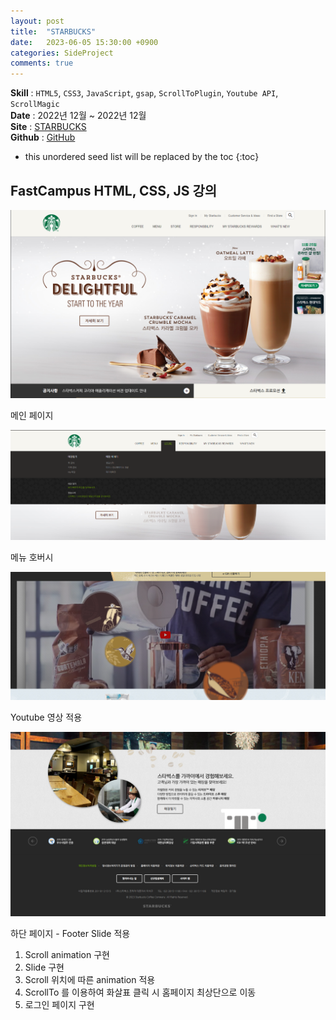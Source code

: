 ```yaml
---
layout: post
title:  "STARBUCKS"
date:   2023-06-05 15:30:00 +0900
categories: SideProject
comments: true
---
```


**Skill** : `HTML5`, `CSS3`, `JavaScript`, `gsap`, `ScrollToPlugin`, `Youtube API`, `ScrollMagic`  
**Date** : 2022년 12월 ~ 2022년 12월  
**Site** : [STARBUCKS](https://starbucks-demo-sy.netlify.app/)  
**Github** : [GitHub](https://github.com/KimSeoYeon23/starbucks-vanilla-app)  

* this unordered seed list will be replaced by the toc
{:toc}

## FastCampus HTML, CSS, JS  강의

![메인 페이지](../../assets/img/starbucks/main.png)

메인 페이지

![메뉴 호버시](../../assets/img/starbucks/menu_hover.png)  

메뉴 호버시

![Youtube 영상 적용](../../assets/img/starbucks/main_youtube.png)  

Youtube 영상 적용

![하단 페이지](../../assets/img/starbucks/footer.png)  

하단 페이지 - Footer Slide 적용


1. Scroll animation 구현
2. Slide 구현
3. Scroll 위치에 따른 animation 적용
4. ScrollTo 를 이용하여 화살표 클릭 시 홈페이지 최상단으로 이동
5. 로그인 페이지 구현